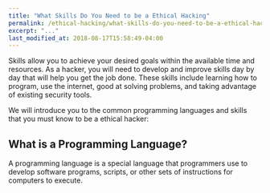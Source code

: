 ```yaml
---
title: "What Skills Do You Need to be a Ethical Hacking"
permalink: /ethical-hacking/what-skills-do-you-need-to-be-a-ethical-hacking
excerpt: "..."
last_modified_at: 2018-08-17T15:58:49-04:00
---
```



Skills allow you to achieve your desired goals within the available time and resources. As a hacker, you will need to develop and improve skills day by day that will help you get the job done. These skills include learning how to program, use the internet, good at solving problems, and taking advantage of existing security tools.

We will introduce you to the common programming languages and skills that you must know to be a ethical hacker:

## What is a Programming Language?

A programming language is a special language that programmers use to develop software programs, scripts, or other sets of instructions for computers to execute.
